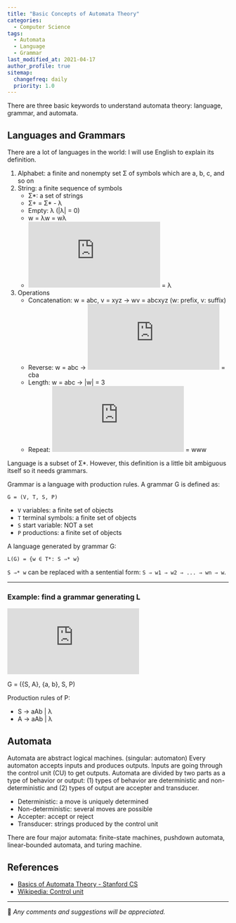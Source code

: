 ```yaml
---
title: "Basic Concepts of Automata Theory"
categories:
  - Computer Science
tags:
  - Automata
  - Language
  - Grammar
last_modified_at: 2021-04-17
author_profile: true
sitemap:
  changefreq: daily
  priority: 1.0
---
```


There are three basic keywords to understand automata theory: language, grammar, and automata.<br/>

## Languages and Grammars

There are a lot of languages in the world: I will use English to explain its definition.
1. Alphabet: a finite and nonempty set Σ of symbols which are a, b, c, and so on
2. String: a finite sequence of symbols
    - Σ*: a set of strings
    - Σ+ = Σ* - λ
    - Empty: λ (|λ| = 0)
    - w = λw = wλ
    - ![](https://latex.codecogs.com/gif.latex?%5Cfn_jvn%20%5Csmall%20w%5E0) = λ
3. Operations
    - Concatenation: w = abc, v = xyz → wv = abcxyz (w: prefix, v: suffix)
    - Reverse: w = abc → ![](https://latex.codecogs.com/gif.latex?%5Cfn_jvn%20%5Csmall%20w%5ER) = cba
    - Length: w = abc → |w| = 3
    - Repeat: ![](https://latex.codecogs.com/gif.latex?%5Cfn_jvn%20%5Csmall%20w%5E3) = www

Language is a subset of Σ*.
However, this definition is a little bit ambiguous itself so it needs grammars.<br/>

Grammar is a language with production rules. A grammar G is defined as:
```
G = (V, T, S, P)
```
- `V` variables: a finite set of objects
- `T` terminal symbols: a finite set of objects
- `S` start variable: NOT a set
- `P` productions: a finite set of objects

A language generated by grammar G:
```
L(G) = {w ∈ T*: S ⇒* w}
```
`S ⇒* w` can be replaced with a sentential form: `S ⇒ w1 ⇒ w2 ⇒ ... ⇒ wn ⇒ w`.

---

### Example: find a grammar generating L

![L](https://latex.codecogs.com/gif.latex?%5Cfn_jvn%20%5Csmall%20L%20%3D%20%5C%7Ba%5Enb%5En%3A%20n%5Cgeq%200%5C%7D)

G = ({S, A}, {a, b}, S, P)<br/>

Production rules of P:
- S → aAb | λ
- A → aAb | λ

## Automata 

Automata are abstract logical machines. (singular: automaton)
Every automaton accepts inputs and produces outputs.
Inputs are going through the control unit (CU) to get outputs.
Automata are divided by two parts as a type of behavior or output:
(1) types of behavior are deterministic and non-deterministic and (2) types of output are accepter and transducer.
- Deterministic: a move is uniquely determined
- Non-deterministic: several moves are possible
- Accepter: accept or reject
- Transducer: strings produced by the control unit

There are four major automata: finite-state machines,
pushdown automata,
linear-bounded automata,
and turing machine.

## References

- [Basics of Automata Theory - Stanford CS](https://cs.stanford.edu/people/eroberts/courses/soco/projects/2004-05/automata-theory/basics.html)
- [Wikipedia: Control unit](https://en.wikipedia.org/wiki/Control_unit)

---

💬 _Any comments and suggestions will be appreciated._
